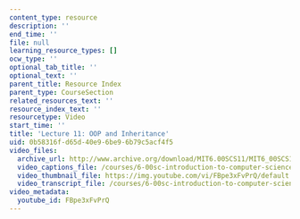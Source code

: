 ```yaml
---
content_type: resource
description: ''
end_time: ''
file: null
learning_resource_types: []
ocw_type: ''
optional_tab_title: ''
optional_text: ''
parent_title: Resource Index
parent_type: CourseSection
related_resources_text: ''
resource_index_text: ''
resourcetype: Video
start_time: ''
title: 'Lecture 11: OOP and Inheritance'
uid: 0b58316f-d65d-40e9-6be9-6b79c5acf4f5
video_files:
  archive_url: http://www.archive.org/download/MIT6.00SCS11/MIT6_00SCS11_lec11_300k.mp4
  video_captions_file: /courses/6-00sc-introduction-to-computer-science-and-programming-spring-2011/3dec0919a6c95bc39a6bd95392d2a61e_FBpe3xFvPrQ.vtt
  video_thumbnail_file: https://img.youtube.com/vi/FBpe3xFvPrQ/default.jpg
  video_transcript_file: /courses/6-00sc-introduction-to-computer-science-and-programming-spring-2011/8110c0dc2dc67878509129e340aed4a6_FBpe3xFvPrQ.pdf
video_metadata:
  youtube_id: FBpe3xFvPrQ
---
```

